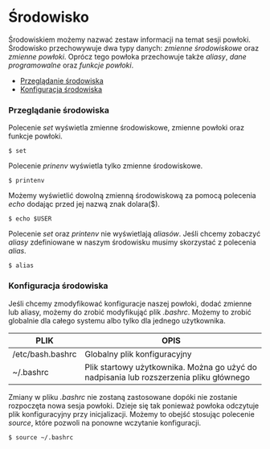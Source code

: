 # Środowisko

Środowiskiem możemy nazwać zestaw informacji na temat sesji powłoki. Środowisko przechowywuje dwa typy danych: _zmienne środowiskowe_ oraz _zmienne powłoki_. Oprócz tego powłoka przechowuje także _aliasy_, _dane programowalne_ oraz _funkcje powłoki_.

- [Przeglądanie środowiska](#one)
- [Konfiguracja środowiska](#two)

### <a name="one">Przeglądanie środowiska</a>
Polecenie _set_ wyświetla zmienne środowiskowe, zmienne powłoki oraz funkcje powłoki.
```
$ set
```

Polecenie _prinenv_ wyświetla tylko zmienne środowiskowe.
```
$ printenv
```

Możemy wyświetlić dowolną zmienną środowiskową za pomocą polecenia _echo_ dodając przed jej nazwą znak dolara($).
```
$ echo $USER
```

Polecenie _set_ oraz _printenv_ nie wyświetlają _aliasów_. Jeśli chcemy zobaczyć _aliasy_ zdefiniowane w naszym środowisku musimy skorzystać z polecenia _alias_.
```
$ alias
```

### <a name="two">Konfiguracja środowiska</a>

Jeśli chcemy zmodyfikować konfiguracje naszej powłoki, dodać zmienne lub aliasy, możemy do zrobić modyfikująć plik _.bashrc_. Możemy to zrobić globalnie dla całego systemu albo tylko dla jednego użytkownika.

| PLIK             | OPIS                                                                                   |
|------------------|----------------------------------------------------------------------------------------|
| /etc/bash.bashrc | Globalny plik konfiguracyjny                                                           |
| ~/.bashrc        | Plik startowy użytkownika. Można go użyć do nadpisania lub rozszerzenia pliku głównego |

Zmiany w pliku _.bashrc_ nie zostaną zastosowane dopóki nie zostanie rozpoczęta nowa sesja powłoki. Dzieje się tak ponieważ powłoka odczytuje plik konfiguracyjny przy inicjalizacji. Możemy to obejść stosując polecenie _source_, które pozwoli na ponowne wczytanie konfiguracji.

```
$ source ~/.bashrc
```
